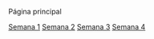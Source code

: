 Página principal

<a href="bloque_5/bloque_5_semana_1">Semana 1</a>
<a href="bloque_5/bloque_5_semana_2">Semana 2</a>
<a href="bloque_5/bloque_5_semana_3">Semana 3</a>
<a href="bloque_5/bloque_5_semana_4">Semana 4</a>
